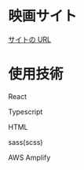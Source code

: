 <h1>映画サイト</h1>

<!-- <img width="500" alt="movieSite 339422e5" src="file:///Users/tsutsumiyuuta/Desktop/%E3%82%B9%E3%82%AF%E3%83%AA%E3%83%BC%E3%83%B3%E3%82%B7%E3%83%A7%E3%83%83%E3%83%88%202023-05-28%2013.18.28.png"> -->

<a href ="https://main.d2579k8bjr1zzf.amplifyapp.com/">サイトの URL</a>

<h1>使用技術</h1>
<p>React</p>
<p>Typescript</p>
<p>HTML</p>
<p>sass(scss)</p>
<p>AWS Amplify</p>
